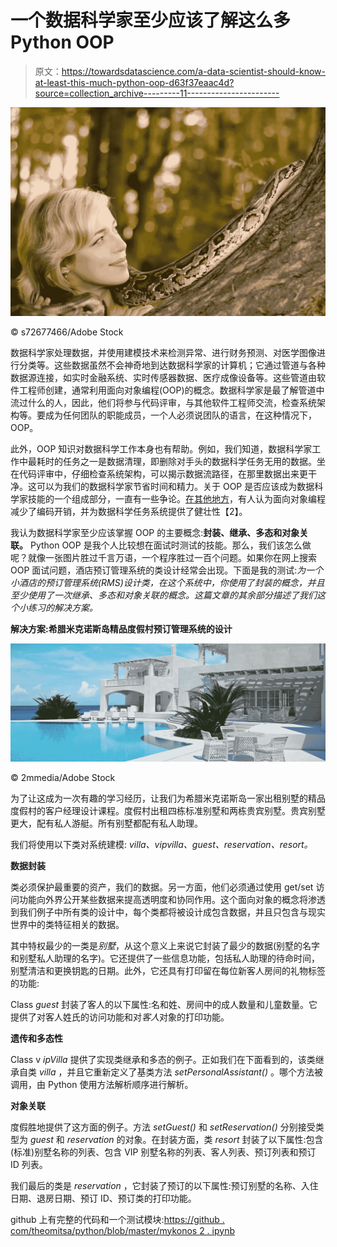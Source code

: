 # 一个数据科学家至少应该了解这么多 Python OOP

> 原文：<https://towardsdatascience.com/a-data-scientist-should-know-at-least-this-much-python-oop-d63f37eaac4d?source=collection_archive---------11----------------------->

![](img/755cc892dbf900b8e6a1a943cd419702.png)

© s72677466/Adobe Stock

数据科学家处理数据，并使用建模技术来检测异常、进行财务预测、对医学图像进行分类等。这些数据虽然不会神奇地到达数据科学家的计算机；它通过管道与各种数据源连接，如实时金融系统、实时传感器数据、医疗成像设备等。这些管道由软件工程师创建，通常利用面向对象编程(OOP)的概念。数据科学家是最了解管道中流过什么的人，因此，他们将参与代码评审，与其他软件工程师交流，检查系统架构等。要成为任何团队的职能成员，一个人必须说团队的语言，在这种情况下，OOP。

此外，OOP 知识对数据科学工作本身也有帮助。例如，我们知道，数据科学家工作中最耗时的任务之一是数据清理，即删除对手头的数据科学任务无用的数据。坐在代码评审中，仔细检查系统架构，可以揭示数据流路径，在那里数据出来更干净。这可以为我们的数据科学家节省时间和精力。关于 OOP 是否应该成为数据科学家技能的一个组成部分，一直有一些争论。[在其他地方](https://opendatascience.com/an-introduction-to-object-oriented-data-science-in-python/)，有人认为面向对象编程减少了编码开销，并为数据科学任务系统提供了健壮性【2】。

我认为数据科学家至少应该掌握 OOP 的主要概念:**封装、继承、多态和对象关联。** Python OOP 是我个人比较想在面试时测试的技能。那么，我们该怎么做呢？就像一张图片胜过千言万语，一个程序胜过一百个问题。如果你在网上搜索 OOP 面试问题，酒店预订管理系统的类设计经常会出现。下面是我的测试:*为一个小酒店的预订管理系统(RMS)设计类，在这个系统中，你使用了封装的概念，并且至少使用了一次继承、多态和对象关联的概念。这篇文章的其余部分描述了我们这个小练习的解决方案。*

**解决方案:希腊米克诺斯岛精品度假村预订管理系统的设计**

![](img/e985a50d226b487ade59aa1b298e4ba0.png)

© 2mmedia/Adobe Stock

为了让这成为一次有趣的学习经历，让我们为希腊米克诺斯岛一家出租别墅的精品度假村的客户经理设计课程。度假村出租四栋标准别墅和两栋贵宾别墅。贵宾别墅更大，配有私人游艇。所有别墅都配有私人助理。

我们将使用以下类对系统建模: *villa、vipvilla、guest、reservation、resort。*

**数据封装**

类必须保护最重要的资产，我们的数据。另一方面，他们必须通过使用 get/set 访问功能向外界公开某些数据来提高透明度和协同作用。这个面向对象的概念将渗透到我们例子中所有类的设计中，每个类都将被设计成包含数据，并且只包含与现实世界中的类特征相关的数据。

其中特权最少的一类是*别墅*，从这个意义上来说它封装了最少的数据(别墅的名字和别墅私人助理的名字)。它还提供了一些信息功能，包括私人助理的待命时间，别墅清洁和更换钥匙的日期。此外，它还具有打印留在每位新客人房间的礼物标签的功能:

Class *guest* 封装了客人的以下属性:名和姓、房间中的成人数量和儿童数量。它提供了对客人姓氏的访问功能和对*客人*对象的打印功能。

**遗传和多态性**

Class v *ipVilla* 提供了实现类继承和多态的例子。正如我们在下面看到的，该类继承自类 *villa* ，并且它重新定义了基类方法 *setPersonalAssistant()* 。哪个方法被调用，由 Python 使用方法解析顺序进行解析。

**对象关联**

度假胜地提供了这方面的例子。方法 *setGuest()* 和 *setReservation()* 分别接受类型为 *guest* 和 *reservation* 的对象。在封装方面，类 *resort* 封装了以下属性:包含(标准)别墅名称的列表、包含 VIP 别墅名称的列表、客人列表、预订列表和预订 ID 列表。

我们最后的类是 *reservation* ，它封装了预订的以下属性:预订别墅的名称、入住日期、退房日期、预订 ID、预订类的打印功能。

github 上有完整的代码和一个测试模块:[https://github . com/theomitsa/python/blob/master/mykonos 2 . ipynb](https://github.com/theomitsa/python/blob/master/mykonos2.ipynb)
